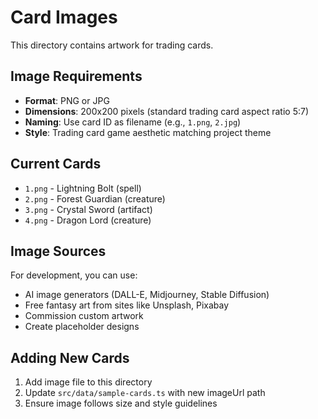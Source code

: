 # Card Images

This directory contains artwork for trading cards.

## Image Requirements

- **Format**: PNG or JPG
- **Dimensions**: 200x200 pixels (standard trading card aspect ratio 5:7)
- **Naming**: Use card ID as filename (e.g., `1.png`, `2.jpg`)
- **Style**: Trading card game aesthetic matching project theme

## Current Cards

- `1.png` - Lightning Bolt (spell)
- `2.png` - Forest Guardian (creature)
- `3.png` - Crystal Sword (artifact)
- `4.png` - Dragon Lord (creature)

## Image Sources

For development, you can use:

- AI image generators (DALL-E, Midjourney, Stable Diffusion)
- Free fantasy art from sites like Unsplash, Pixabay
- Commission custom artwork
- Create placeholder designs

## Adding New Cards

1. Add image file to this directory
2. Update `src/data/sample-cards.ts` with new imageUrl path
3. Ensure image follows size and style guidelines
